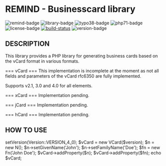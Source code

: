 # REMIND - Businesscard library

![remind-badge](https://img.shields.io/badge/author-REMIND-black.svg?style=flat-square)
![library-badge](https://img.shields.io/badge/library-green.svg?style=flat-square)
![typo38-badge](https://img.shields.io/badge/TYPO3-8.7-yellow.svg?style=flat-square)
![php71-badge](https://img.shields.io/badge/PHP-7.1-yellow.svg?style=flat-square)
![license-badge](https://img.shields.io/badge/license-GPL--3.0-blue.svg?style=flat-square)
[![build-status](https://jenkins.remind.de/buildStatus/icon?job=rmnd_businesscard)](https://jenkins.remind.de/job/rmnd_businesscard/)
![version-badge](https://img.shields.io/badge/version-1.1.0-lightgrey.svg?style=flat-square)

DESCRIPTION
--------------------------------------------------------------------------------
This library provides a PHP library for generating business cards based on
the vCard format in various formats.

=== vCard ===
This implementation is incomplete at the moment as not all fields and parameters
of the vCard rfc6350 are fully implemented.

Supports v2.1, 3.0 and 4.0 for all elements.

=== xCard ===
Implementation pending.

=== jCard ===
Implementation pending.

=== hCard ===
Implementation pending.

HOW TO USE
--------------------------------------------------------------------------------

<?php

use \Remind\BusinessCard\VCard;
use \Remind\BusinessCard\Property\Version;

$version = new Version();
$version->setVersion(Version::VERSION_4_0);

$vCard = new VCard($version);

$n = new N();
$n->setGivenName('John');
$n->setFamilyName('Doe');

$fn = new Fn('John Doe');

$vCard->addProperty($n);
$vCard->addProperty($fn);

echo $vCard;
